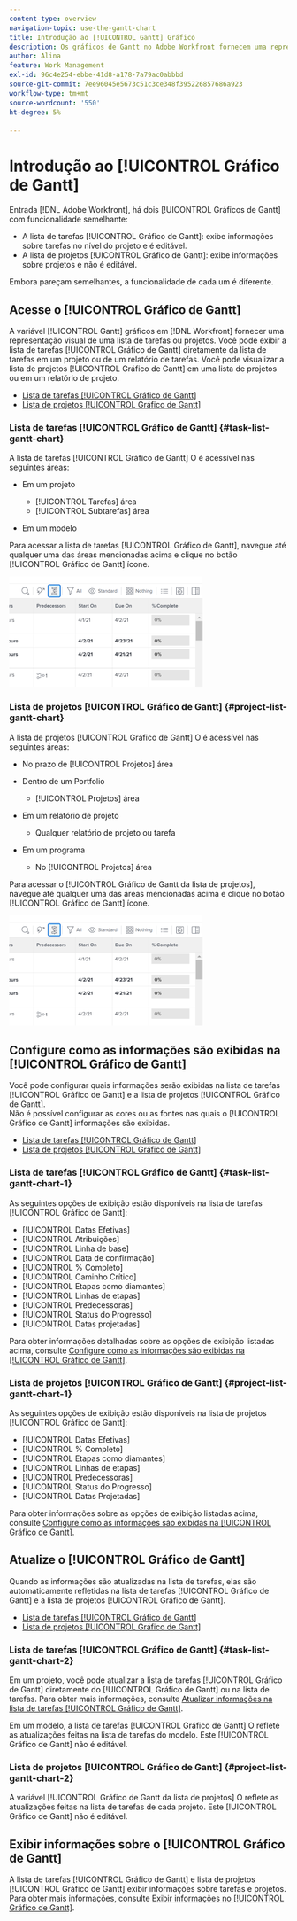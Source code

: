 ```yaml
---
content-type: overview
navigation-topic: use-the-gantt-chart
title: Introdução ao [!UICONTROL Gantt] Gráfico
description: Os gráficos de Gantt no Adobe Workfront fornecem uma representação visual de uma lista de tarefas ou projetos.
author: Alina
feature: Work Management
exl-id: 96c4e254-ebbe-41d8-a178-7a79ac0abbbd
source-git-commit: 7ee96045e5673c51c3ce348f395226857686a923
workflow-type: tm+mt
source-wordcount: '550'
ht-degree: 5%

---
```


# Introdução ao [!UICONTROL Gráfico de Gantt]

Entrada [!DNL Adobe Workfront], há dois [!UICONTROL Gráficos de Gantt] com funcionalidade semelhante:

* A lista de tarefas [!UICONTROL Gráfico de Gantt]: exibe informações sobre tarefas no nível do projeto e é editável.
* A lista de projetos [!UICONTROL Gráfico de Gantt]: exibe informações sobre projetos e não é editável.

Embora pareçam semelhantes, a funcionalidade de cada um é diferente.

## Acesse o [!UICONTROL Gráfico de Gantt]

A variável [!UICONTROL Gantt] gráficos em [!DNL Workfront]  fornecer uma representação visual de uma lista de tarefas ou projetos. Você pode exibir a lista de tarefas [!UICONTROL Gráfico de Gantt] diretamente da lista de tarefas em um projeto ou de um relatório de tarefas. Você pode visualizar a lista de projetos [!UICONTROL Gráfico de Gantt] em uma lista de projetos ou em um relatório de projeto.

* [Lista de tarefas [!UICONTROL Gráfico de Gantt]](#task-list-gantt-chart)
* [Lista de projetos [!UICONTROL Gráfico de Gantt]](#project-list-gantt-chart)

### Lista de tarefas [!UICONTROL Gráfico de Gantt] {#task-list-gantt-chart}

A lista de tarefas [!UICONTROL Gráfico de Gantt] O é acessível nas seguintes áreas:

* Em um projeto

   * [!UICONTROL Tarefas] área
   * [!UICONTROL Subtarefas] área

* Em um modelo

Para acessar a lista de tarefas [!UICONTROL Gráfico de Gantt], navegue até qualquer uma das áreas mencionadas acima e clique no botão [!UICONTROL Gráfico de Gantt] ícone.

![](assets/qs-gantt-icon-on-task-list-highlighted-350x199.png)

### Lista de projetos [!UICONTROL Gráfico de Gantt] {#project-list-gantt-chart}

A lista de projetos [!UICONTROL Gráfico de Gantt] O é acessível nas seguintes áreas:

* No prazo de [!UICONTROL Projetos] área
* Dentro de um Portfolio

   * [!UICONTROL Projetos] área

* Em um relatório de projeto

   * Qualquer relatório de projeto ou tarefa

* Em um programa

   * No [!UICONTROL Projetos] área

Para acessar o [!UICONTROL Gráfico de Gantt da lista de projetos], navegue até qualquer uma das áreas mencionadas acima e clique no botão [!UICONTROL Gráfico de Gantt] ícone.

![](assets/qs-gantt-icon-on-task-list-highlighted-350x199.png)

## Configure como as informações são exibidas na [!UICONTROL Gráfico de Gantt]

Você pode configurar quais informações serão exibidas na lista de tarefas [!UICONTROL Gráfico de Gantt] e a lista de projetos [!UICONTROL Gráfico de Gantt].\
Não é possível configurar as cores ou as fontes nas quais o [!UICONTROL Gráfico de Gantt] informações são exibidas.

* [Lista de tarefas [!UICONTROL Gráfico de Gantt]](#task-list-gantt-chart)
* [Lista de projetos [!UICONTROL Gráfico de Gantt]](#project-list-gantt-chart)

### Lista de tarefas [!UICONTROL Gráfico de Gantt] {#task-list-gantt-chart-1}

As seguintes opções de exibição estão disponíveis na lista de tarefas [!UICONTROL Gráfico de Gantt]:

* [!UICONTROL Datas Efetivas]
* [!UICONTROL Atribuições]
* [!UICONTROL Linha de base]
* [!UICONTROL Data de confirmação]
* [!UICONTROL % Completo]
* [!UICONTROL Caminho Crítico]
* [!UICONTROL Etapas como diamantes]
* [!UICONTROL Linhas de etapas]
* [!UICONTROL Predecessoras]
* [!UICONTROL Status do Progresso]
* [!UICONTROL Datas projetadas]

Para obter informações detalhadas sobre as opções de exibição listadas acima, consulte [Configure como as informações são exibidas na [!UICONTROL Gráfico de Gantt]](../../../manage-work/gantt-chart/use-the-gantt-chart/configure-info-on-gantt-chart.md).

### Lista de projetos [!UICONTROL Gráfico de Gantt] {#project-list-gantt-chart-1}

As seguintes opções de exibição estão disponíveis na lista de projetos [!UICONTROL Gráfico de Gantt]:

* [!UICONTROL Datas Efetivas]
* [!UICONTROL % Completo]
* [!UICONTROL Etapas como diamantes]
* [!UICONTROL Linhas de etapas]
* [!UICONTROL Predecessoras]
* [!UICONTROL Status do Progresso]
* [!UICONTROL Datas Projetadas]

Para obter informações sobre as opções de exibição listadas acima, consulte [Configure como as informações são exibidas na [!UICONTROL Gráfico de Gantt]](../../../manage-work/gantt-chart/use-the-gantt-chart/configure-info-on-gantt-chart.md).

## Atualize o [!UICONTROL Gráfico de Gantt]

Quando as informações são atualizadas na lista de tarefas, elas são automaticamente refletidas na lista de tarefas [!UICONTROL Gráfico de Gantt] e a lista de projetos [!UICONTROL Gráfico de Gantt].

* [Lista de tarefas [!UICONTROL Gráfico de Gantt]](#task-list-gantt-chart)
* [Lista de projetos [!UICONTROL Gráfico de Gantt]](#project-list-gantt-chart)

### Lista de tarefas [!UICONTROL Gráfico de Gantt] {#task-list-gantt-chart-2}

Em um projeto, você pode atualizar a lista de tarefas [!UICONTROL Gráfico de Gantt] diretamente do [!UICONTROL Gráfico de Gantt] ou na lista de tarefas. Para obter mais informações, consulte [Atualizar informações na lista de tarefas [!UICONTROL Gráfico de Gantt]](../../../manage-work/gantt-chart/use-the-gantt-chart/update-info-task-list-gantt.md).

Em um modelo, a lista de tarefas [!UICONTROL Gráfico de Gantt] O reflete as atualizações feitas na lista de tarefas do modelo. Este [!UICONTROL Gráfico de Gantt] não é editável.

### Lista de projetos [!UICONTROL Gráfico de Gantt] {#project-list-gantt-chart-2}

A variável [!UICONTROL Gráfico de Gantt da lista de projetos] O reflete as atualizações feitas na lista de tarefas de cada projeto. Este [!UICONTROL Gráfico de Gantt] não é editável.

## Exibir informações sobre o [!UICONTROL Gráfico de Gantt]

A lista de tarefas [!UICONTROL Gráfico de Gantt] e lista de projetos [!UICONTROL Gráfico de Gantt] exibir informações sobre tarefas e projetos. Para obter mais informações, consulte [Exibir informações no [!UICONTROL Gráfico de Gantt]](../../../manage-work/gantt-chart/use-the-gantt-chart/view-info-in-gantt.md).
